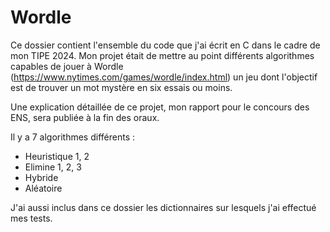 # Wordle
Ce dossier contient l'ensemble du code que j'ai écrit en C dans le cadre de mon TIPE 2024.
Mon projet était de mettre au point différents algorithmes capables de jouer à Wordle (https://www.nytimes.com/games/wordle/index.html) un jeu dont l'objectif 
est de trouver un mot mystère en six essais ou moins.

Une explication détaillée de ce projet, mon rapport pour le concours des ENS, sera publiée à la fin des oraux.

Il y a 7 algorithmes différents :
- Heuristique 1, 2
- Elimine 1, 2, 3
- Hybride
- Aléatoire

J'ai aussi inclus dans ce dossier les dictionnaires sur lesquels j'ai effectué mes tests.
